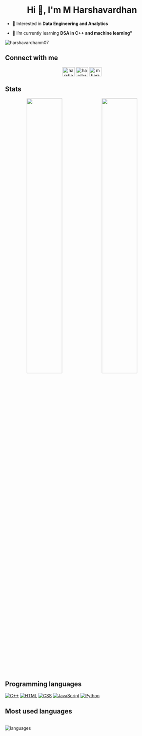<h1 align="center">Hi 👋, I'm M Harshavardhan</h1>

- 👀 Interested in **Data Engineering and Analytics**

- 🌱 I’m currently learning **DSA in C++ and machine learning"**

<p align="left"> <img src="https://komarev.com/ghpvc/?username=harshavardhanm07&label=Profile%20Visits&color=0e75b6&style=flat" alt="harshavardhanm07" /> </p>

## Connect with me
<p align="center">
<a href="https://www.linkedin.com/in/m-harshavardhan/" target="blank"><img align="center" src="https://raw.githubusercontent.com/rahuldkjain/github-profile-readme-generator/master/src/images/icons/Social/linked-in-alt.svg" alt="harshavardhanm07" height="30" width="40" /></a>
<a href="https://instagram.com/harshaagowdaa" target="blank"><img align="center" src="https://raw.githubusercontent.com/rahuldkjain/github-profile-readme-generator/master/src/images/icons/Social/instagram.svg" alt="harshaagowdaa" height="30" width="40" /></a>
<a href="https://twitter.com/mharshaavardhan" target="blank"><img align="center" src="https://raw.githubusercontent.com/rahuldkjain/github-profile-readme-generator/master/src/images/icons/Social/twitter.svg" alt="mharshaavardhan" height="30" width="40" /></a>
</p>

 ## Stats
  
<p align="center">
  <img width="48%" src="https://github-readme-stats.vercel.app/api?username=harshavardhanm07&show_icons=true&cache_seconds=86400&theme=transparent"/>
  <img width="48%" src="https://streak-stats.demolab.com?user=harshavardhanm07&theme=transparent"/>
</p>
 
 ## Programming languages

<p>
      <a href="https://github.com/search?q=user%3Aharshavardhanm07+language%3Acpp"><img alt="C++" src="https://custom-icon-badges.herokuapp.com/badge/C++-9C033A.svg?logo=cpp2&logoColor=white"></a>
     <a href="https://github.com/search?q=user%3Aharshavardhanm07+language%3Ahtml"><img alt="HTML" src="https://img.shields.io/badge/HTML-E34F26.svg?logo=html5&logoColor=white"></a>
     <a href="https://github.com/search?q=user%3Aharshavardhanm07+language%3Acss"><img alt="CSS"
src="https://img.shields.io/badge/CSS-1572B6.svg?logo=css3&logoColor=white"></a>
     <a href="https://github.com/search?q=user%3Aharshavardhanm07+language%3Ajavascript"><img alt="JavaScript"
src="https://img.shields.io/badge/JavaScript-F7DF1E.svg?logo=javascript&logoColor=white"></a>
<a href="https://github.com/search?q=user%3harshavardhanm07+language%3Apython"><img alt="Python" src="https://img.shields.io/badge/Python-14354C.svg?logo=python&logoColor=white"></a>
</p>


## Most used languages

<p align = "left" ><br> 
  <img alt="languages" src="https://github-readme-stats.vercel.app/api/top-langs/?username=harshavardhanm07&langs_count=8&theme=transparent&layout=compact&hide_border=true" />
</p>
